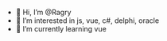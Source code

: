 - 👋 Hi, I’m @Ragry
- 👀 I’m interested in js, vue, c#, delphi, oracle
- 🌱 I’m currently learning vue

<!---
Ragnarik/Ragnarik is a ✨ special ✨ repository because its `README.md` (this file) appears on your GitHub profile.
You can click the Preview link to take a look at your changes.
--->
